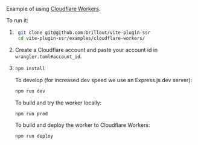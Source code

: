 Example of using [Cloudflare Workers](https://workers.cloudflare.com/).

To run it:

1. ```bash
    git clone git@github.com:brillout/vite-plugin-ssr
    cd vite-plugin-ssr/examples/cloudflare-workers/
    ```

2. Create a Cloudflare account and paste your account id in `wrangler.toml#account_id`.

3. ```bash
   npm install
   ```
   To develop (for increased dev speed we use an Express.js dev server):
   ```bash
   npm run dev
   ```
   To build and try the worker locally:
   ```bash
   npm run prod
   ```
   To build and deploy the worker to Cloudflare Workers:
   ```bash
   npm run deploy
   ```
